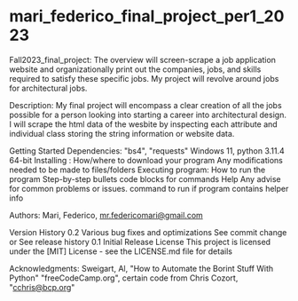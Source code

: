 # mari_federico_final_project_per1_2023

Fall2023_final_project:
The overview will screen-scrape a job application website and organizationally print out the companies, jobs, and skills required to satisfy these specific jobs. My project will revolve around jobs for architectural jobs.

Description:
My final project will encompass a clear creation of all the jobs possible for a person looking into starting a career into architectural design. I will scrape the html data of the wesbite by inspecting each attribute and individual class storing the string information or website data. 

Getting Started
Dependencies: 
"bs4", "requests"
Windows 11, python 3.11.4 64-bit
Installing :
How/where to download your program
Any modifications needed to be made to files/folders
Executing program:
How to run the program
Step-by-step bullets
code blocks for commands
Help
Any advise for common problems or issues.
command to run if program contains helper info

Authors:
Mari, Federico, mr.federicomari@gmail.com

Version History
0.2
Various bug fixes and optimizations
See commit change or See release history
0.1
Initial Release
License
This project is licensed under the [MIT] License - see the LICENSE.md file for details

Acknowledgments:
Sweigart, Al, "How to Automate the Borint Stuff With Python"
"freeCodeCamp.org", certain code from Chris Cozort, "cchris@bcp.org"